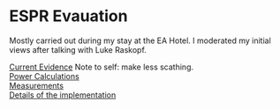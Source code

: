 # ESPR Evauation

Mostly carried out during my stay at the EA Hotel. I moderated my initial views after talking with Luke Raskopf.

[Current Evidence](https://nunosempere.github.io/ESPR-Evaluation/1-Current-Evidence.html) Note to self: make less scathing.  
[Power Calculations](https://nunosempere.github.io/ESPR-Evaluation/3-Power-Calculations.html)  
[Measurements](https://nunosempere.github.io/ESPR-Evaluation/4-Measurements.html)  
[Details of the implementation](https://nunosempere.github.io/ESPR-Evaluation/5-Implementation.html)  
